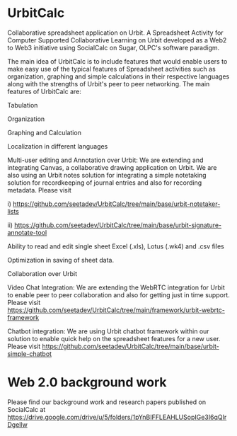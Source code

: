 # UrbitCalc
Collaborative spreadsheet application on Urbit. A Spreadsheet Activity for Computer Supported Collaborative Learning on Urbit developed as a Web2 to Web3 initiative using SocialCalc on Sugar, OLPC's software paradigm.

The main idea of UrbitCalc is to include features that would enable users to make easy use of the typical features of Spreadsheet activities such as organization, graphing and simple calculations in their respective languages along with the strengths of Urbit's peer to peer networking. The main features of UrbitCalc are:

Tabulation

Organization

Graphing and Calculation

Localization in different languages

Multi-user editing and Annotation over Urbit: We are extending and integrating Canvas, a collaborative drawing application on Urbit. We are also using an Urbit notes solution for integrating a simple notetaking solution for recordkeeping of journal entries and also for recording metadata. Please visit 

i) https://github.com/seetadev/UrbitCalc/tree/main/base/urbit-notetaker-lists

ii) https://github.com/seetadev/UrbitCalc/tree/main/base/urbit-signature-annotate-tool

Ability to read and edit single sheet Excel (.xls), Lotus (.wk4) and .csv files

Optimization in saving of sheet data. 

Collaboration over Urbit

Video Chat Integration: We are extending the WebRTC integration for Urbit to enable peer to peer collaboration and also for getting just in time support. Please visit https://github.com/seetadev/UrbitCalc/tree/main/framework/urbit-webrtc-framework

Chatbot integration: We are using Urbit chatbot framework within our solution to enable quick help on the spreadsheet features for a new user. Please visit https://github.com/seetadev/UrbitCalc/tree/main/base/urbit-simple-chatbot


# Web 2.0 background work

Please find our background work and research papers published on SocialCalc at https://drive.google.com/drive/u/5/folders/1pYnBIFFLEAHLUSopIGe3I6qQIrDgellw

 

